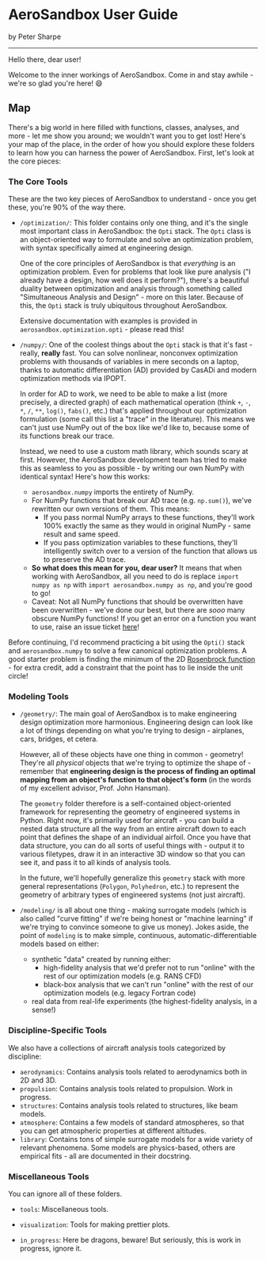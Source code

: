 # AeroSandbox User Guide

by Peter Sharpe

----------

Hello there, dear user!

Welcome to the inner workings of AeroSandbox. Come in and stay awhile - we're so glad you're here! :smile:

## Map

There's a big world in here filled with functions, classes, analyses, and more - let me show you around; we wouldn't want you to get lost! Here's your map of the place, in the order of how you should explore these folders to learn how you can harness the power of AeroSandbox. First, let's look at the core pieces:

### The Core Tools

These are the two key pieces of AeroSandbox to understand - once you get these, you're 90% of the way there.

* `/optimization/`: This folder contains only one thing, and it's the single most important class in AeroSandbox: the `Opti` stack. The `Opti` class is an object-oriented way to formulate and solve an optimization problem, with syntax specifically aimed at engineering design.

  One of the core principles of AeroSandbox is that *everything* is an optimization problem. Even for problems that look like pure analysis ("I already have a design, how well does it perform?"), there's a beautiful duality between optimization and analysis through something called "Simultaneous Analysis and Design" - more on this later. Because of this, the `Opti` stack is truly ubiquitous throughout AeroSandbox.

  Extensive documentation with examples is provided in `aerosandbox.optimization.opti` - please read this!

* `/numpy/`: One of the coolest things about the `Opti` stack is that it's fast - really, **really** fast. You can solve nonlinear, nonconvex optimization problems with thousands of variables in mere seconds on a laptop, thanks to automatic differentiation (AD) provided by CasADi and modern optimization methods via IPOPT.

  In order for AD to work, we need to be able to make a list (more precisely, a directed graph) of each mathematical operation (think `+`, `-`, `*`, `/`, `**`, `log()`, `fabs()`, etc.) that's applied throughout our optimization formulation (some call this list a "trace" in the literature). This means we can't just use NumPy out of the box like we'd like to, because some of its functions break our trace.

  Instead, we need to use a custom math library, which sounds scary at first. However, the AeroSandbox development team has tried to make this as seamless to you as possible - by writing our own NumPy with identical syntax! Here's how this works:

	* `aerosandbox.numpy` imports the entirety of NumPy.
	* For NumPy functions that break our AD trace (e.g. `np.sum()`), we've rewritten our own versions of them. This means:
		* If you pass normal NumPy arrays to these functions, they'll work 100% exactly the same as they would in original NumPy - same result and same speed.
		* If you pass optimization variables to these functions, they'll intelligently switch over to a version of the function that allows us to preserve the AD trace.
	* **So what does this mean for you, dear user?** It means that when working with AeroSandbox, all you need to do is replace `import numpy as np` with `import aerosandbox.numpy as np`, and you're good to go!
	* Caveat: Not all NumPy functions that should be overwritten have been overwritten - we've done our best, but there are *sooo* many obscure NumPy functions! If you get an error on a function you want to use, raise an issue ticket [here](https://github.com/peterdsharpe/AeroSandbox/issues)!

Before continuing, I'd recommend practicing a bit using the `Opti()` stack and `aerosandbox.numpy` to solve a few canonical optimization problems. A good starter problem is finding the minimum of the 2D [Rosenbrock function](https://en.wikipedia.org/wiki/Rosenbrock_function) - for extra credit, add a constraint that the point has to lie inside the unit circle!

### Modeling Tools

* `/geometry/`: The main goal of AeroSandbox is to make engineering design optimization more harmonious. Engineering design can look like a lot of things depending on what you're trying to design - airplanes, cars, bridges, et cetera.

  However, all of these objects have one thing in common - geometry! They're all *physical* objects that we're trying to optimize the shape of - remember that **engineering design is the process of finding an optimal mapping from an object's function to that object's form** (in the words of my excellent advisor, Prof. John Hansman).

  The `geometry` folder therefore is a self-contained object-oriented framework for representing the geometry of engineered systems in Python. Right now, it's primarily used for aircraft - you can build a nested data structure all the way from an entire aircraft down to each point that defines the shape of an individual airfoil. Once you have that data structure, you can do all sorts of useful things with - output it to various filetypes, draw it in an interactive 3D window so that you can see it, and pass it to all kinds of analysis tools.

  In the future, we'll hopefully generalize this `geometry` stack with more general representations (`Polygon`, `Polyhedron`, etc.) to represent the geometry of arbitrary types of engineered systems (not just aircraft).

* `/modeling/` is all about one thing - making surrogate models (which is also called "curve fitting" if we're being honest or "machine learning" if we're trying to convince someone to give us money). Jokes aside, the point of `modeling` is to make simple, continuous, automatic-differentiable models based on either:

	* synthetic "data" created by running either:
		* high-fidelity analysis that we'd prefer not to run "online" with the rest of our optimization models (e.g. RANS CFD)
		* black-box analysis that we can't run "online" with the rest of our optimization models (e.g. legacy Fortran code)
	* real data from real-life experiments (the highest-fidelity analysis, in a sense!)

### Discipline-Specific Tools

We also have a collections of aircraft analysis tools categorized by discipline:

* `aerodynamics`: Contains analysis tools related to aerodynamics both in 2D and 3D.
* `propulsion`: Contains analysis tools related to propulsion. Work in progress.
* `structures`: Contains analysis tools related to structures, like beam models.
* `atmosphere`: Contains a few models of standard atmospheres, so that you can get atmospheric properties at different altitudes.
* `library`: Contains tons of simple surrogate models for a wide variety of relevant phenomena. Some models are physics-based, others are empirical fits - all are documented in their docstring.

### Miscellaneous Tools

You can ignore all of these folders.

* `tools`: Miscellaneous tools.
* `visualization`: Tools for making prettier plots.

* `in_progress`: Here be dragons, beware! But seriously, this is work in progress, ignore it.
